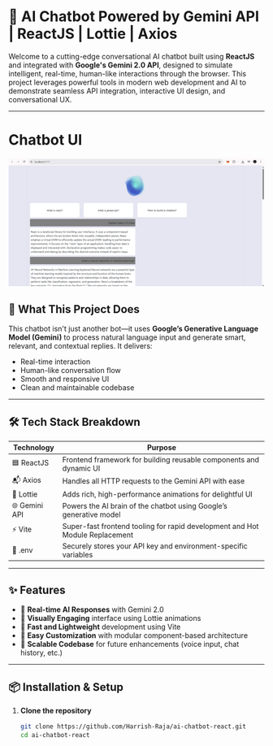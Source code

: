 # 🚀 AI Chatbot Powered by Gemini API | ReactJS | Lottie | Axios

Welcome to a cutting-edge conversational AI chatbot built using **ReactJS** and integrated with **Google's Gemini 2.0 API**, designed to simulate intelligent, real-time, human-like interactions through the browser. This project leverages powerful tools in modern web development and AI to demonstrate seamless API integration, interactive UI design, and conversational UX.

---

# Chatbot UI
![Chatbot UI](https://raw.githubusercontent.com/Harrish-Raja/ai-chatbot-react/main/src/assets/chat-ui.png)



## 🧠 What This Project Does

This chatbot isn't just another bot—it uses **Google’s Generative Language Model (Gemini)** to process natural language input and generate smart, relevant, and contextual replies. It delivers:
- Real-time interaction  
- Human-like conversation flow  
- Smooth and responsive UI  
- Clean and maintainable codebase

---

## 🛠️ Tech Stack Breakdown

| Technology    | Purpose                                                                      |
|---------------|------------------------------------------------------------------------------|
| 🟦 ReactJS     | Frontend framework for building reusable components and dynamic UI           |
| 📬 Axios       | Handles all HTTP requests to the Gemini API with ease                        |
| 🎨 Lottie      | Adds rich, high-performance animations for delightful UI                     |
| 🌐 Gemini API  | Powers the AI brain of the chatbot using Google’s generative model           |
| ⚡ Vite         | Super-fast frontend tooling for rapid development and Hot Module Replacement |
| 🔐 .env         | Securely stores your API key and environment-specific variables              |

---

## ✨ Features

- 🔹 **Real-time AI Responses** with Gemini 2.0  
- 🔹 **Visually Engaging** interface using Lottie animations  
- 🔹 **Fast and Lightweight** development using Vite  
- 🔹 **Easy Customization** with modular component-based architecture  
- 🔹 **Scalable Codebase** for future enhancements (voice input, chat history, etc.)

---

## 📦 Installation & Setup

1. **Clone the repository**
   ```bash
   git clone https://github.com/Harrish-Raja/ai-chatbot-react.git
   cd ai-chatbot-react
